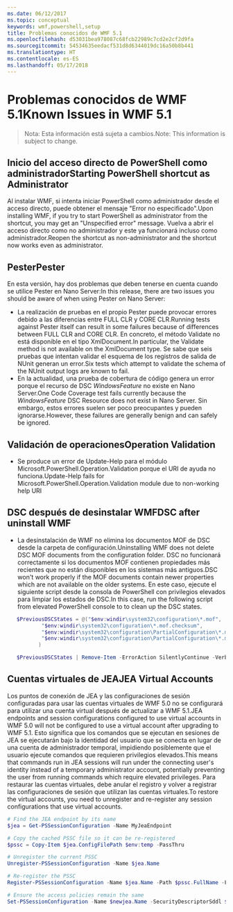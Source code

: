 ```yaml
---
ms.date: 06/12/2017
ms.topic: conceptual
keywords: wmf,powershell,setup
title: Problemas conocidos de WMF 5.1
ms.openlocfilehash: d53031bea978087c68fcb22989c7cd2e2cf2d9fa
ms.sourcegitcommit: 54534635eedacf531d8d6344019dc16a50b8b441
ms.translationtype: HT
ms.contentlocale: es-ES
ms.lasthandoff: 05/17/2018
---
```

# <a name="known-issues-in-wmf-51"></a><span data-ttu-id="c35fc-103">Problemas conocidos de WMF 5.1</span><span class="sxs-lookup"><span data-stu-id="c35fc-103">Known Issues in WMF 5.1</span></span> #

> <span data-ttu-id="c35fc-104">Nota: Esta información está sujeta a cambios.</span><span class="sxs-lookup"><span data-stu-id="c35fc-104">Note: This information is subject to change.</span></span>

## <a name="starting-powershell-shortcut-as-administrator"></a><span data-ttu-id="c35fc-105">Inicio del acceso directo de PowerShell como administrador</span><span class="sxs-lookup"><span data-stu-id="c35fc-105">Starting PowerShell shortcut as Administrator</span></span>
<span data-ttu-id="c35fc-106">Al instalar WMF, si intenta iniciar PowerShell como administrador desde el acceso directo, puede obtener el mensaje "Error no especificado".</span><span class="sxs-lookup"><span data-stu-id="c35fc-106">Upon installing WMF, if you try to start PowerShell as administrator from the shortcut, you may get an "Unspecified error" message.</span></span>
<span data-ttu-id="c35fc-107">Vuelva a abrir el acceso directo como no administrador y este ya funcionará incluso como administrador.</span><span class="sxs-lookup"><span data-stu-id="c35fc-107">Reopen the shortcut as non-administrator and the shortcut now works even as administrator.</span></span>

## <a name="pester"></a><span data-ttu-id="c35fc-108">Pester</span><span class="sxs-lookup"><span data-stu-id="c35fc-108">Pester</span></span>
<span data-ttu-id="c35fc-109">En esta versión, hay dos problemas que deben tenerse en cuenta cuando se utilice Pester en Nano Server:</span><span class="sxs-lookup"><span data-stu-id="c35fc-109">In this release, there are two issues you should be aware of when using Pester on Nano Server:</span></span>

* <span data-ttu-id="c35fc-110">La realización de pruebas en el propio Pester puede provocar errores debido a las diferencias entre FULL CLR y CORE CLR.</span><span class="sxs-lookup"><span data-stu-id="c35fc-110">Running tests against Pester itself can result in some failures because of differences between FULL CLR and CORE CLR.</span></span> <span data-ttu-id="c35fc-111">En concreto, el método Validate no está disponible en el tipo XmlDocument.</span><span class="sxs-lookup"><span data-stu-id="c35fc-111">In particular, the Validate method is not available on the XmlDocument type.</span></span> <span data-ttu-id="c35fc-112">Se sabe que seis pruebas que intentan validar el esquema de los registros de salida de NUnit generan un error.</span><span class="sxs-lookup"><span data-stu-id="c35fc-112">Six tests which attempt to validate the schema of the NUnit output logs are known to fail.</span></span>
* <span data-ttu-id="c35fc-113">En la actualidad, una prueba de cobertura de código genera un error porque el recurso de DSC *WindowsFeature* no existe en Nano Server.</span><span class="sxs-lookup"><span data-stu-id="c35fc-113">One Code Coverage test fails currently because the *WindowsFeature* DSC Resource does not exist in Nano Server.</span></span> <span data-ttu-id="c35fc-114">Sin embargo, estos errores suelen ser poco preocupantes y pueden ignorarse.</span><span class="sxs-lookup"><span data-stu-id="c35fc-114">However, these failures are generally benign and can safely be ignored.</span></span>

## <a name="operation-validation"></a><span data-ttu-id="c35fc-115">Validación de operaciones</span><span class="sxs-lookup"><span data-stu-id="c35fc-115">Operation Validation</span></span>

* <span data-ttu-id="c35fc-116">Se produce un error de Update-Help para el módulo Microsoft.PowerShell.Operation.Validation porque el URI de ayuda no funciona.</span><span class="sxs-lookup"><span data-stu-id="c35fc-116">Update-Help fails for Microsoft.PowerShell.Operation.Validation module due to non-working help URI</span></span>

## <a name="dsc-after-uninstall-wmf"></a><span data-ttu-id="c35fc-117">DSC después de desinstalar WMF</span><span class="sxs-lookup"><span data-stu-id="c35fc-117">DSC after uninstall WMF</span></span>
* <span data-ttu-id="c35fc-118">La desinstalación de WMF no elimina los documentos MOF de DSC desde la carpeta de configuración.</span><span class="sxs-lookup"><span data-stu-id="c35fc-118">Uninstalling WMF does not delete DSC MOF documents from the configuration folder.</span></span> <span data-ttu-id="c35fc-119">DSC no funcionará correctamente si los documentos MOF contienen propiedades más recientes que no están disponibles en los sistemas más antiguos.</span><span class="sxs-lookup"><span data-stu-id="c35fc-119">DSC won't work properly if the MOF documents contain newer properties which are not available on the older systems.</span></span> <span data-ttu-id="c35fc-120">En este caso, ejecute el siguiente script desde la consola de PowerShell con privilegios elevados para limpiar los estados de DSC.</span><span class="sxs-lookup"><span data-stu-id="c35fc-120">In this case, run the following script from elevated PowerShell console to to clean up the DSC states.</span></span>
 ```powershell
    $PreviousDSCStates = @("$env:windir\system32\configuration\*.mof",
            "$env:windir\system32\configuration\*.mof.checksum",
            "$env:windir\system32\configuration\PartialConfiguration\*.mof",
            "$env:windir\system32\configuration\PartialConfiguration\*.mof.checksum"
           )

    $PreviousDSCStates | Remove-Item -ErrorAction SilentlyContinue -Verbose
 ```

## <a name="jea-virtual-accounts"></a><span data-ttu-id="c35fc-121">Cuentas virtuales de JEA</span><span class="sxs-lookup"><span data-stu-id="c35fc-121">JEA Virtual Accounts</span></span>
<span data-ttu-id="c35fc-122">Los puntos de conexión de JEA y las configuraciones de sesión configuradas para usar las cuentas virtuales de WMF 5.0 no se configurará para utilizar una cuenta virtual después de actualizar a WMF 5.1.</span><span class="sxs-lookup"><span data-stu-id="c35fc-122">JEA endpoints and session configurations configured to use virtual accounts in WMF 5.0 will not be configured to use a virtual account after upgrading to WMF 5.1.</span></span>
<span data-ttu-id="c35fc-123">Esto significa que los comandos que se ejecutan en sesiones de JEA se ejecutarán bajo la identidad del usuario que se conecta en lugar de una cuenta de administrador temporal, impidiendo posiblemente que el usuario ejecute comandos que requieren privilegios elevados.</span><span class="sxs-lookup"><span data-stu-id="c35fc-123">This means that commands run in JEA sessions will run under the connecting user's identity instead of a temporary administrator account, potentially preventing the user from running commands which require elevated privileges.</span></span>
<span data-ttu-id="c35fc-124">Para restaurar las cuentas virtuales, debe anular el registro y volver a registrar las configuraciones de sesión que utilizan las cuentas virtuales.</span><span class="sxs-lookup"><span data-stu-id="c35fc-124">To restore the virtual accounts, you need to unregister and re-register any session configurations that use virtual accounts.</span></span>

```powershell
# Find the JEA endpoint by its name
$jea = Get-PSSessionConfiguration -Name MyJeaEndpoint

# Copy the cached PSSC file so it can be re-registered
$pssc = Copy-Item $jea.ConfigFilePath $env:temp -PassThru

# Unregister the current PSSC
Unregister-PSSessionConfiguration -Name $jea.Name

# Re-register the PSSC
Register-PSSessionConfiguration -Name $jea.Name -Path $pssc.FullName -Force

# Ensure the access policies remain the same
Set-PSSessionConfiguration -Name $newjea.Name -SecurityDescriptorSddl $jea.SecurityDescriptorSddl
```
